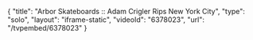 {
    "title": "Arbor Skateboards :: Adam Crigler Rips New York City",
    "type": "solo",
    "layout": "iframe-static",
    "videoId": "6378023",
    "url": "\/tvpembed\/6378023"
}